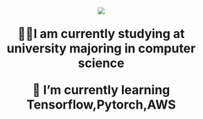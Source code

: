 <h1 align="center">
    <img src="https://readme-typing-svg.herokuapp.com/?font=Righteous&size=35&center=true&vCenter=true&width=500&height=70&duration=4000&lines=Hi+friend!+👋;+I'm+Truong!;" />

<br/>

<div align="center">
 
 👨‍💻I am currently studying at university majoring in **computer science**
 
 🌱 I’m currently learning **Tensorflow,Pytorch,AWS**
 </div>

